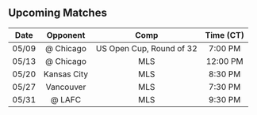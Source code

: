 ## Upcoming Matches
Date|Opponent|Comp|Time (CT)
:-:|:-:|:-:|:-:
05/09|@ Chicago|US Open Cup, Round of 32|7:00 PM 
05/13|@ Chicago|MLS|12:00 PM 
05/20|Kansas City|MLS|8:30 PM 
05/27|Vancouver|MLS|7:30 PM 
05/31|@ LAFC|MLS|9:30 PM 

